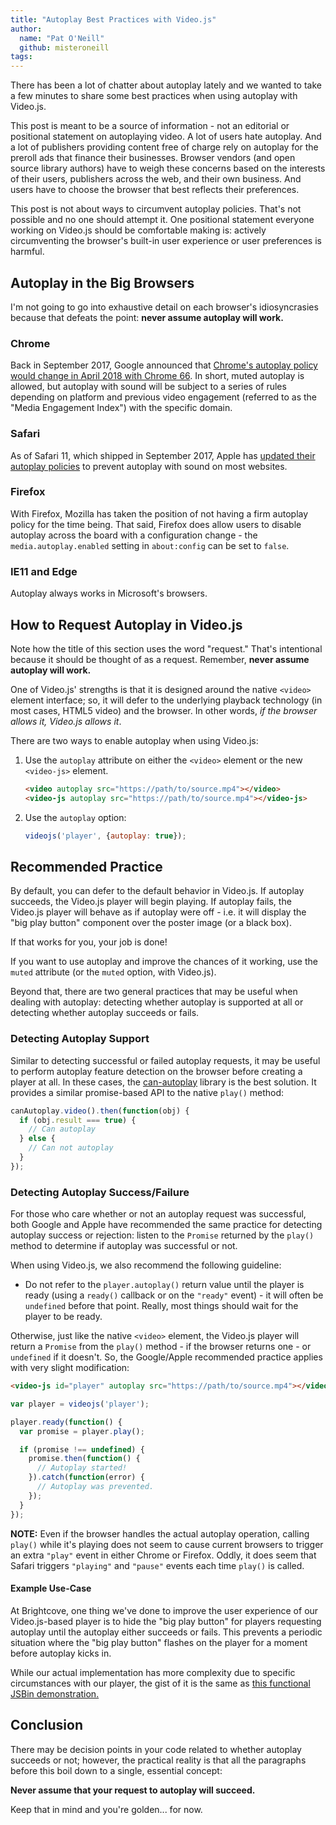```yaml
---
title: "Autoplay Best Practices with Video.js"
author:
  name: "Pat O'Neill"
  github: misteroneill
tags:
---
```


There has been a lot of chatter about autoplay lately and we wanted to take a few minutes to share some best practices when using autoplay with Video.js.

This post is meant to be a source of information - not an editorial or positional statement on autoplaying video. A lot of users hate autoplay. And a lot of publishers providing content free of charge rely on autoplay for the preroll ads that finance their businesses. Browser vendors (and open source library authors) have to weigh these concerns based on the interests of their users, publishers across the web, and their own business. And users have to choose the browser that best reflects their preferences.

This post is not about ways to circumvent autoplay policies. That's not possible and no one should attempt it. One positional statement everyone working on Video.js should be comfortable making is: actively circumventing the browser's built-in user experience or user preferences is harmful.

## Autoplay in the Big Browsers
I'm not going to go into exhaustive detail on each browser's idiosyncrasies because that defeats the point: **never assume autoplay will work.**

### Chrome
Back in September 2017, Google announced that [Chrome's autoplay policy would change in April 2018 with Chrome 66](https://developers.google.com/web/updates/2017/09/autoplay-policy-changes). In short, muted autoplay is allowed, but autoplay with sound will be subject to a series of rules depending on platform and previous video engagement (referred to as the "Media Engagement Index") with the specific domain.

### Safari
As of Safari 11, which shipped in September 2017, Apple has [updated their autoplay policies](https://webkit.org/blog/7734/auto-play-policy-changes-for-macos/) to prevent autoplay with sound on most websites.

### Firefox
With Firefox, Mozilla has taken the position of not having a firm autoplay policy for the time being. That said, Firefox does allow users to disable autoplay across the board with a configuration change - the `media.autoplay.enabled` setting in `about:config` can be set to `false`.

### IE11 and Edge
Autoplay always works in Microsoft's browsers.

## How to Request Autoplay in Video.js
Note how the title of this section uses the word "request." That's intentional because it should be thought of as a request. Remember, **never assume autoplay will work.**

One of Video.js' strengths is that it is designed around the native `<video>` element interface; so, it will defer to the underlying playback technology (in most cases, HTML5 video) and the browser. In other words, _if the browser allows it, Video.js allows it_.

There are two ways to enable autoplay when using Video.js:

1. Use the `autoplay` attribute on either the `<video>` element or the new `<video-js>` element.
   
   ```html
   <video autoplay src="https://path/to/source.mp4"></video>
   <video-js autoplay src="https://path/to/source.mp4"></video-js>
   ```

1. Use the `autoplay` option:

   ```js
   videojs('player', {autoplay: true});
   ```

## Recommended Practice
By default, you can defer to the default behavior in Video.js. If autoplay succeeds, the Video.js player will begin playing. If autoplay fails, the Video.js player will behave as if autoplay were off - i.e. it will display the "big play button" component over the poster image (or a black box).

If that works for you, your job is done!

If you want to use autoplay and improve the chances of it working, use the `muted` attribute (or the `muted` option, with Video.js).

Beyond that, there are two general practices that may be useful when dealing with autoplay: detecting whether autoplay is supported at all or detecting whether autoplay succeeds or fails.

### Detecting Autoplay Support
Similar to detecting successful or failed autoplay requests, it may be useful to perform autoplay feature detection on the browser before creating a player at all. In these cases, the [can-autoplay](https://github.com/video-dev/can-autoplay) library is the best solution. It provides a similar promise-based API to the native `play()` method:

```js
canAutoplay.video().then(function(obj) {
  if (obj.result === true) {
    // Can autoplay
  } else {
    // Can not autoplay
  }
});
```

### Detecting Autoplay Success/Failure
For those who care whether or not an autoplay request was successful, both Google and Apple have recommended the same practice for detecting autoplay success or rejection: listen to the `Promise` returned by the `play()` method to determine if autoplay was successful or not.

When using Video.js, we also recommend the following guideline:

* Do not refer to the `player.autoplay()` return value until the player is ready (using a `ready()` callback or on the `"ready"` event) - it will often be `undefined` before that point. Really, most things should wait for the player to be ready.

Otherwise, just like the native `<video>` element, the Video.js player will return a `Promise` from the `play()` method - if the browser returns one - or `undefined` if it doesn't. So, the Google/Apple recommended practice applies with very slight modification:

```html
<video-js id="player" autoplay src="https://path/to/source.mp4"></video-js>
```

```js
var player = videojs('player');

player.ready(function() {
  var promise = player.play();

  if (promise !== undefined) {
    promise.then(function() {
      // Autoplay started!
    }).catch(function(error) {
      // Autoplay was prevented.
    });
  }
});
```

**NOTE:** Even if the browser handles the actual autoplay operation, calling `play()` while it's playing does not seem to cause current browsers to trigger an extra `"play"` event in either Chrome or Firefox. Oddly, it does seem that Safari triggers `"playing"` and `"pause"` events each time `play()` is called.

#### Example Use-Case
At Brightcove, one thing we've done to improve the user experience of our Video.js-based player is to hide the "big play button" for players requesting autoplay until the autoplay either succeeds or fails. This prevents a periodic situation where the "big play button" flashes on the player for a moment before autoplay kicks in.

While our actual implementation has more complexity due to specific circumstances with our player, the gist of it is the same as [this functional JSBin demonstration.](https://jsbin.com/quqodek/edit?html,js,output)

## Conclusion
There may be decision points in your code related to whether autoplay succeeds or not; however, the practical reality is that all the paragraphs before this boil down to a single, essential concept:

**Never assume that your request to autoplay will succeed.**

Keep that in mind and you're golden... for now.
